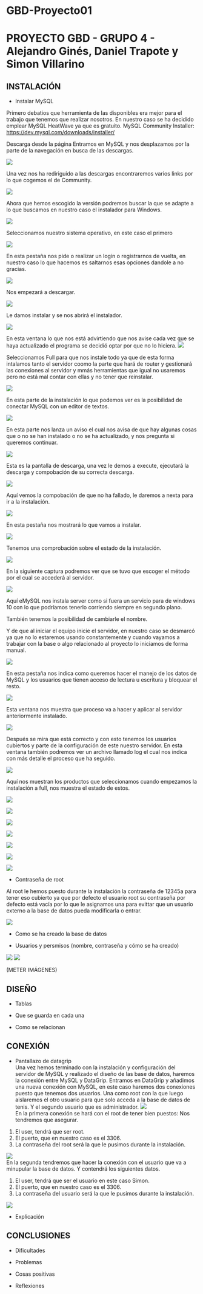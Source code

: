 # GBD-Proyecto01
# PROYECTO GBD - GRUPO 4 - Alejandro Ginés, Daniel Trapote y Simon Villarino

## INSTALACIÓN

* Instalar MySQL 

Primero debatios que herramienta de las disponibles era mejor para el trabajo que tenemos que realizar nosotros.
En nuestro caso se ha decidido emplear MySQL HeatWave ya que es gratuito.
MySQL Community Installer: https://dev.mysql.com/downloads/installer/ 

Descarga desde la página 
Entramos en MySQL y nos desplazamos por la parte de la navegación en busca de las descargas.

![](CAPS/INSTALAR_MYSQL/1.png)

Una vez nos ha rediriguido a las descargas encontraremos varios links por lo que cogemos el de Community.

![](CAPS/INSTALAR_MYSQL/2.png)

Ahora que hemos escogido la versión podremos buscar la que se adapte a lo que buscamos en nuestro caso el instalador para Windows.

![](CAPS/INSTALAR_MYSQL/3.png)

Seleccionamos nuestro sistema operativo, en este caso el primero

![](CAPS/INSTALAR_MYSQL/4.png)

En esta pestaña nos pide o realizar un login o registrarnos de vuelta, en nuestro caso lo que hacemos es saltarnos esas opciones dandole a no gracias.

![](CAPS/INSTALAR_MYSQL/5.png)

Nos empezará a descargar.

![](CAPS/INSTALAR_MYSQL/6.png)

Le damos instalar y se nos abrirá el instalador.

![](CAPS/INSTALAR_MYSQL/7.png)

En esta ventana lo que nos está advirtiendo que nos avise cada vez que se haya actualizado el programa se decidió optar por que no lo hiciera.
![](CAPS/INSTALAR_MYSQL/8.png)

Seleccionamos Full para que nos instale todo ya que de esta forma intalamos tanto el servidor coomo la parte que hará de router y gestionará las conexiones al servidor y mmás herramientas que igual no usaremos pero no está mal contar con ellas y no tener que reinstalar.

![](CAPS/INSTALAR_MYSQL/9.png)

En esta parte de la instalación lo que podemos ver es la posibilidad de conectar MySQL con un editor de textos.

![](CAPS/INSTALAR_MYSQL/10.png)

En esta parte nos lanza un aviso el cual nos avisa de que hay algunas cosas que o no se han instalado o no se ha actualizado, y nos pregunta si queremos continuar.
 
![](CAPS/INSTALAR_MYSQL/11.png)

Esta es la pantalla de descarga, una vez le demos a execute, ejecutará la descarga y compobación de su correcta descarga.

![](CAPS/INSTALAR_MYSQL/12.png)

Aquí vemos la compobación de que no ha fallado, le daremos a nexta para ir a la instalación.

![](CAPS/INSTALAR_MYSQL/13.png)


En esta pestaña nos mostrará lo que vamos a instalar.

![](CAPS/INSTALAR_MYSQL/14.png)


Tenemos una comprobación sobre el estado de la instalación.

![](CAPS/INSTALAR_MYSQL/15.png)

En la siguiente captura podremos ver que se tuvo que escoger el método por el cual se accederá al servidor.

![](CAPS/INSTALAR_MYSQL/16.png)

Aquí eMySQL nos instala server como si fuera un servicio para de windows 10 con lo que podríamos tenerlo corriendo siempre en segundo plano.

También tenemos la posibilidad de cambiarle el nombre.

Y de que al iniciar el equipo inicie el servidor, en nuestro caso se desmarcó ya que no lo estaremos usando constantemente y cuando vayamos a trabajar con la base o algo relacionado al proyecto lo iniciamos de forma manual.

![](CAPS/INSTALAR_MYSQL/20.png)

En esta pestaña nos indica como queremos hacer el manejo de los datos de MySQL y los usuarios que tienen acceso de lectura u escritura y bloquear el resto.

![](CAPS/INSTALAR_MYSQL/21.png)

Esta ventana nos muestra que proceso va a hacer y aplicar al servidor anteriormente instalado.

![](CAPS/INSTALAR_MYSQL/22.png)

Después se mira que está correcto y con esto tenemos los usuarios cubiertos y parte de la configuración de este nuestro servidor.
En esta ventana también podremos ver un archivo llamado log el cual nos indica con más detalle el proceso que ha seguido.

![](CAPS/INSTALAR_MYSQL/23.png)

Aquí nos muestran los productos que seleccionamos cuando empezamos la instalación a full, nos muestra el estado de estos.

![](CAPS/INSTALAR_MYSQL/24.png)



![](CAPS/INSTALAR_MYSQL/25.png)


![](CAPS/INSTALAR_MYSQL/26.png)


![](CAPS/INSTALAR_MYSQL/27.png)


![](CAPS/INSTALAR_MYSQL/28.png)


![](CAPS/INSTALAR_MYSQL/29.png)


![](CAPS/INSTALAR_MYSQL/30.png)

* Contraseña de root 

Al root le hemos puesto durante la instalación la contraseña de 12345a para 
tener eso cubierto ya que por defecto el usuario root su contraseña por defecto está vacía por lo que le asignamos una para evittar que un usuario externo a la base de datos pueda modificarla o entrar.

![](CAPS/USUARIOS_Y_ROOT/17.png)

* Como se ha creado la base de datos 


* Usuarios y persmisos (nombre, contraseña y cómo se ha creado) 

![](CAPS/USUARIOS_Y_ROOT/18.png)
![](CAPS/USUARIOS_Y_ROOT/19.png)

(METER IMÁGENES) 

## DISEÑO

* Tablas 

* Que se guarda en cada una 

* Como se relacionan 

## CONEXIÓN

* Pantallazo de datagrip  
Una vez hemos terminado con la instalación y configuración del servidor de MySQL y realizado el diseño de las base de datos, haremos la conexión entre MySQL y DataGrip.
Entramos en DataGrip y añadimos una nueva conexión con MySQL, en este caso haremos dos conexiones puesto que tenemos dos usuarios.
Una como root con la que luego aislaremos el otro usuario para que solo acceda a la base de datos de tenis.
Y el segundo usuario que es administrador.
![](CAPS/CONEXION/1.png)  
En la primera conexión se hará con el root de tener bien puestos:
Nos tendremos que asegurar.
1.  El user, tendrá que ser root.
2.  El puerto, que en nuestro caso es el 3306.
3.  La contraseña del root será la que le pusimos durante la instalación.

![](CAPS/CONEXION/2.png)  
En la segunda tendremos que hacer la conexión con el usuario que va a minupular la base de datos.
Y contendrá los siguientes datos.
1.  El user, tendrá que ser el usuario en este caso Simon.
2.  El puerto, que en nuestro caso es el 3306.
3.  La contraseña del usuario será la que le pusimos durante la instalación.

![](CAPS/CONEXION/3.png)
* Explicación 

## CONCLUSIONES

* Dificultades 

* Problemas 

* Cosas positivas 

* Reflexiones 